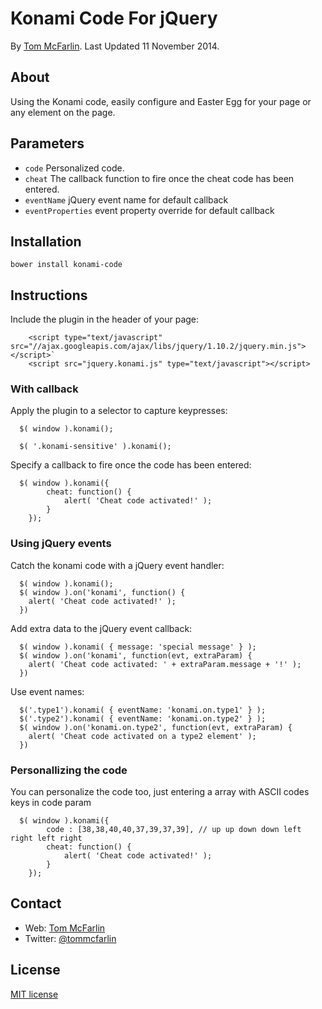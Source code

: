 # Konami Code For jQuery
By [Tom McFarlin](http://tommcfarlin.com). Last Updated 11 November 2014.

## About

Using the Konami code, easily configure and Easter Egg for your page or any element on the page.

## Parameters

* `code` Personalized code.
* `cheat` The callback function to fire once the cheat code has been entered.
* `eventName` jQuery event name for default callback
* `eventProperties` event property override for default callback

## Installation
```
bower install konami-code
```

## Instructions

Include the plugin in the header of your page:

```
	<script type="text/javascript" src="//ajax.googleapis.com/ajax/libs/jquery/1.10.2/jquery.min.js"></script>`
	<script src="jquery.konami.js" type="text/javascript"></script>
```

### With callback

Apply the plugin to a selector to capture keypresses:

```
  $( window ).konami();
```

```
  $( '.konami-sensitive' ).konami();
```

Specify a callback to fire once the code has been entered:

```
  $( window ).konami({
		cheat: function() {
			alert( 'Cheat code activated!' );
		}
	});
```

### Using jQuery events

Catch the konami code with a jQuery event handler:

```
  $( window ).konami();
  $( window ).on('konami', function() {
    alert( 'Cheat code activated!' );
  })
```

Add extra data to the jQuery event callback:

```
  $( window ).konami( { message: 'special message' } );
  $( window ).on('konami', function(evt, extraParam) {
    alert( 'Cheat code activated: ' + extraParam.message + '!' );
  })
```

Use event names:

```
  $('.type1').konami( { eventName: 'konami.on.type1' } );
  $('.type2').konami( { eventName: 'konami.on.type2' } );
  $( window ).on('konami.on.type2', function(evt, extraParam) {
    alert( 'Cheat code activated on a type2 element' );
  })
```

### Personallizing the code

You can personalize the code too, just entering a array with ASCII codes keys in code param

```
  $( window ).konami({
  		code : [38,38,40,40,37,39,37,39], // up up down down left right left right
		cheat: function() {
			alert( 'Cheat code activated!' );
		}
	});
```


## Contact

* Web: [Tom McFarlin](http://tommcfarlin.com)
* Twitter: [@tommcfarlin](http://twitter.com/tommcfarlin/)

## License

[MIT license](http://www.opensource.org/licenses/mit-license.php)
